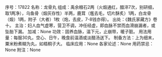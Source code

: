 序号：17822
名称：龙骨丸
组成：禹余粮石2两（火煅通红，醋淬7次，别研细，取1两净），乌鱼骨（煅灰存性）半两，鹿茸（爁去毛，切片酥炙）1两，白龙骨（煅）1两，附子（大者）1枚（炮，去皮，7-8钱亦得）。
出处：《魏氏家藏方》卷十。
主治：妇人血气虚寒，营卫不调，冲任经虚，即血脉不禁而血滑崩漏者，或坠胎下漏。
加减：None
功效：固养血脉，温下元，止崩带，暖子脏。
用法用量：每服30丸，空心、日午，晚食前温酒或淡醋汤送下。
制备方法：上为细末，粟米粉煮糊为丸，如梧桐子大。
临床应用：None
各家论述：None
用药禁忌：None
附注：None
